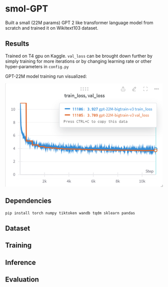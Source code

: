 # smol-GPT
Built a small (22M params) GPT 2 like transformer language model from scratch and trained it on Wikitext103 dataset.

## Results
Trained on T4 gpu on Kaggle. `val_loss` can be brought down further by simply training for more iterations or by changing learning rate or other hyper-parameters in `config.py`

GPT-22M model training run visualized:

![smol-GPT](assets/GPT-22M_training_run.png)

## Dependencies
```
pip install torch numpy tiktoken wandb tqdm sklearn pandas
```
## Dataset
## Training
## Inference
## Evaluation
